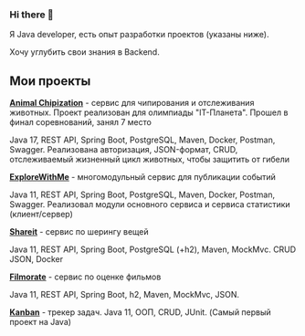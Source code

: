 ### __Hi there__ 👋
Я Java developer, есть опыт разработки проектов (указаны ниже).

Хочу углубить свои знания в Backend.

## Мои проекты
[__Animal Chipization__](https://github.com/yncuk/animal_chipization) - сервис для чипирования и отслеживания животных. Проект реализован для олимпиады 
"IT-Планета". Прошел в финал соревнований, занял 7 место

Java 17, REST API, Spring Boot, PostgreSQL, Maven, Docker, Postman, Swagger. Реализована авторизация, JSON-формат, CRUD, 
отслеживаемый жизненный цикл животных, чтобы защитить от гибели

[__ExploreWithMe__](https://github.com/yncuk/java-explore-with-me) - многомодульный сервис для публикации событий

Java 11, REST API, Spring Boot, PostgreSQL, Maven, Docker, Postman, Swagger. Реализовал модули основного сервиса и сервиса статистики (клиент/сервер)

[__Shareit__](https://github.com/yncuk/java-shareit) - сервис по шерингу вещей

Java 11, REST API, Spring Boot, PostgreSQL (+h2), Maven, MockMvc. CRUD JSON, Docker

[__Filmorate__](https://github.com/yncuk/java-filmorate) - сервис по оценке фильмов 

Java 11, REST API, Spring Boot, h2, Maven, MockMvc, JSON.

[__Kanban__](https://github.com/yncuk/java-kanban) - трекер задач.
Java 11, ООП, CRUD, JUnit. (Самый первый проект на Java)
